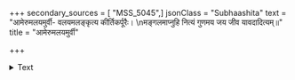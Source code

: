 +++
secondary_sources = [ "MSS_5045",]
jsonClass = "Subhaashita"
text = "आमेरुमलयमुर्वी- वलयमलङ्कृत्य कीर्तिकर्पूरैः।  \nमङ्गलमाप्नुहि नित्यं गुणमय जय जीव यावदादित्यम्॥"
title = "आमेरुमलयमुर्वी"

+++

<details><summary>Text</summary>

आमेरुमलयमुर्वी- वलयमलङ्कृत्य कीर्तिकर्पूरैः।  
मङ्गलमाप्नुहि नित्यं गुणमय जय जीव यावदादित्यम्॥
</details>
